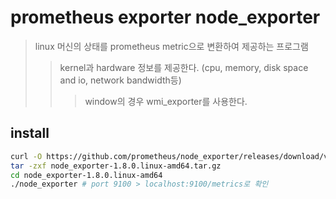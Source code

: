 # prometheus exporter node_exporter

> linux 머신의 상태를 prometheus metric으로 변환하여 제공하는 프로그램
>
> > kernel과 hardware 정보를 제공한다. (cpu, memory, disk space and io, network bandwidth등)
> >
> > > window의 경우 wmi_exporter를 사용한다.

## install

```sh
curl -O https://github.com/prometheus/node_exporter/releases/download/v1.8.0/node_exporter-1.8.0.linux-amd64.tar.gz
tar -zxf node_exporter-1.8.0.linux-amd64.tar.gz
cd node_exporter-1.8.0.linux-amd64
./node_exporter # port 9100 > localhost:9100/metrics로 확인
```
